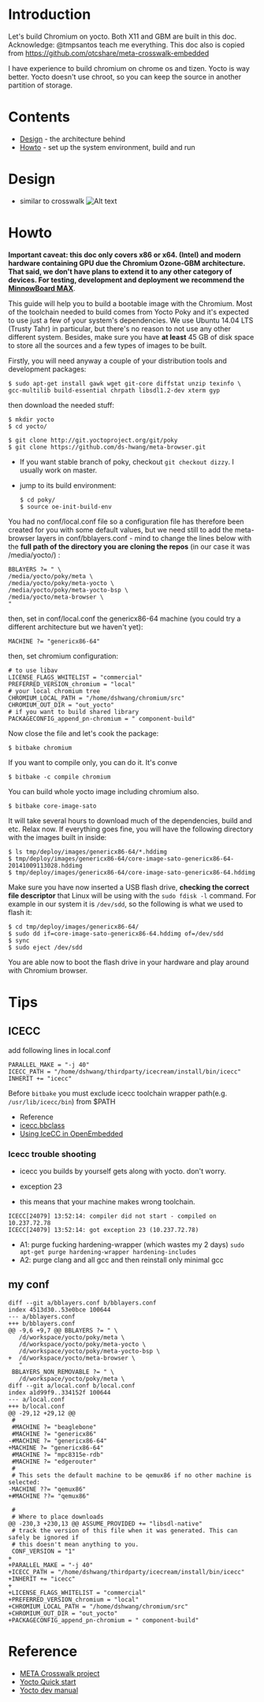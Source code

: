# Introduction

Let's build Chromium on yocto. Both X11 and GBM are built in this doc.
Acknowledge: @tmpsantos teach me everything. This doc also is copied from https://github.com/otcshare/meta-crosswalk-embedded

I have experience to build chromium on chrome os and tizen. Yocto is way better. Yocto doesn't use chroot, so you can keep the source in another partition of storage. 

# Contents

  - [Design](#design) - the architecture behind
  - [Howto](#howto) - set up the system environment, build and run

# Design

* similar to crosswalk
![Alt text](https://raw.github.com/tiagovignatti/misc/master/yoctocrosswalkembedded-arch.png "Embedded Crosswalk Project architecture overview")

# Howto

**Important caveat: this doc only covers x86 or x64.
(Intel) and modern hardware containing GPU due the Chromium Ozone-GBM
architecture. That said, we don't have plans to extend it to any other category of
devices. For testing, development and deployment we recommend the [MinnowBoard MAX](http://www.minnowboard.org/meet-minnowboard-max/)**.

This guide will help you to build a bootable image with the Chromium. Most of
the toolchain needed to build comes from Yocto Poky and it's expected to use
just a few of your system's dependencies. We use Ubuntu 14.04 LTS (Trusty
Tahr) in particular, but there's no reason to not use any other different
system. Besides, make sure you have **at least** 45 GB of disk space to store
all the sources and a few types of images to be built.

Firstly, you will need anyway a couple of your distribution tools and
development packages:

  ```
  $ sudo apt-get install gawk wget git-core diffstat unzip texinfo \
gcc-multilib build-essential chrpath libsdl1.2-dev xterm gyp
  ```

then download the needed stuff:

  ```
  $ mkdir yocto
  $ cd yocto/

  $ git clone http://git.yoctoproject.org/git/poky
  $ git clone https://github.com/ds-hwang/meta-browser.git
  ```

* If you want stable branch of poky, checkout `git checkout dizzy`. I usually work on master.
* jump to its build environment:

  ```
  $ cd poky/
  $ source oe-init-build-env

  ```

You had no conf/local.conf file so a configuration file has therefore been
created for you with some default values, but we need still to add the
meta-browser layers in conf/bblayers.conf - mind to change
the lines below with the **full path of the directory you are cloning the
repos** (in our case it was /media/yocto/) :

  ```
BBLAYERS ?= " \
  /media/yocto/poky/meta \
  /media/yocto/poky/meta-yocto \
  /media/yocto/poky/meta-yocto-bsp \
  /media/yocto/meta-browser \
  "
  ```

then, set in conf/local.conf the genericx86-64 machine (you could try a
different architecture but we haven't yet):

  ```
MACHINE ?= "genericx86-64"
  ```

then, set chromium configuration:

  ```
# to use libav
LICENSE_FLAGS_WHITELIST = "commercial"
PREFERRED_VERSION_chromium = "local"
# your local chromium tree
CHROMIUM_LOCAL_PATH = "/home/dshwang/chromium/src"
CHROMIUM_OUT_DIR = "out_yocto"
# if you want to build shared library
PACKAGECONFIG_append_pn-chromium = " component-build"
  ```

Now close the file and let's cook the package: 
  ```
  $ bitbake chromium
  ```  

If you want to compile only, you can do it. It's conve
  ```
  $ bitbake -c compile chromium
  ```

You can build whole yocto image including chromium also.
  ```
  $ bitbake core-image-sato
  ```

It will take several hours to download much of the dependencies, build and
etc. Relax now. If everything goes fine, you will have the following directory
with the images built in inside:
  ```
  $ ls tmp/deploy/images/genericx86-64/*.hddimg
  $ tmp/deploy/images/genericx86-64/core-image-sato-genericx86-64-20141009113028.hddimg
  $ tmp/deploy/images/genericx86-64/core-image-sato-genericx86-64.hddimg
  ```

Make sure you have now inserted a USB flash drive, **checking the correct file
descriptor** that Linux will be using with the `sudo fdisk -l` command. For
example in our system it is ```/dev/sdd```, so the following is what we used to
flash it:
  ```
  $ cd tmp/deploy/images/genericx86-64/
  $ sudo dd if=core-image-sato-genericx86-64.hddimg of=/dev/sdd
  $ sync 
  $ sudo eject /dev/sdd
  ```

You are able now to boot the flash drive in your hardware and play around with
Chromium browser.

# Tips
## ICECC
add following lines in local.conf
```
PARALLEL_MAKE = "-j 40"
ICECC_PATH = "/home/dshwang/thirdparty/icecream/install/bin/icecc"
INHERIT += "icecc"
```

Before `bitbake` you must exclude icecc toolchain wrapper path(e.g. `/usr/lib/icecc/bin`) from $PATH
* Reference
 * [icecc.bbclass](http://git.yoctoproject.org/cgit.cgi/poky/plain/meta/classes/icecc.bbclass)
 * [Using IceCC in OpenEmbedded](http://www.openembedded.org/wiki/Using_IceCC)


### Icecc trouble shooting
* icecc you builds by yourself gets along with yocto. don't worry.

* exception 23
 * this means that your machine makes wrong toolchain.
```
ICECC[24079] 13:52:14: compiler did not start - compiled on 10.237.72.78
ICECC[24079] 13:52:14: got exception 23 (10.237.72.78) 
```

 * A1: purge fucking hardening-wrapper (which wastes my 2 days) `sudo apt-get purge hardening-wrapper hardening-includes`
 * A2: purge clang and all gcc and then reinstall only minimal gcc

## my conf
```
diff --git a/bblayers.conf b/bblayers.conf
index 4513d30..53e0bce 100644
--- a/bblayers.conf
+++ b/bblayers.conf
@@ -9,6 +9,7 @@ BBLAYERS ?= " \
   /d/workspace/yocto/poky/meta \
   /d/workspace/yocto/poky/meta-yocto \
   /d/workspace/yocto/poky/meta-yocto-bsp \
+  /d/workspace/yocto/meta-browser \
   "
 BBLAYERS_NON_REMOVABLE ?= " \
   /d/workspace/yocto/poky/meta \
diff --git a/local.conf b/local.conf
index a1d99f9..334152f 100644
--- a/local.conf
+++ b/local.conf
@@ -29,12 +29,12 @@
 #
 #MACHINE ?= "beaglebone"
 #MACHINE ?= "genericx86"
-#MACHINE ?= "genericx86-64"
+MACHINE ?= "genericx86-64"
 #MACHINE ?= "mpc8315e-rdb"
 #MACHINE ?= "edgerouter"
 #
 # This sets the default machine to be qemux86 if no other machine is selected:
-MACHINE ??= "qemux86"
+#MACHINE ??= "qemux86"
 
 #
 # Where to place downloads
@@ -230,3 +230,13 @@ ASSUME_PROVIDED += "libsdl-native"
 # track the version of this file when it was generated. This can safely be ignored if
 # this doesn't mean anything to you.
 CONF_VERSION = "1"
+
+PARALLEL_MAKE = "-j 40"
+ICECC_PATH = "/home/dshwang/thirdparty/icecream/install/bin/icecc"
+INHERIT += "icecc"
+
+LICENSE_FLAGS_WHITELIST = "commercial"
+PREFERRED_VERSION_chromium = "local"
+CHROMIUM_LOCAL_PATH = "/home/dshwang/chromium/src"
+CHROMIUM_OUT_DIR = "out_yocto"
+PACKAGECONFIG_append_pn-chromium = " component-build"
```

# Reference
* [META Crosswalk project](https://github.com/otcshare/meta-crosswalk-embedded)
* [Yocto Quick start](http://www.yoctoproject.org/docs/latest/yocto-project-qs/yocto-project-qs.html)
* [Yocto dev manual](http://www.yoctoproject.org/docs/1.6/dev-manual/dev-manual.html)
